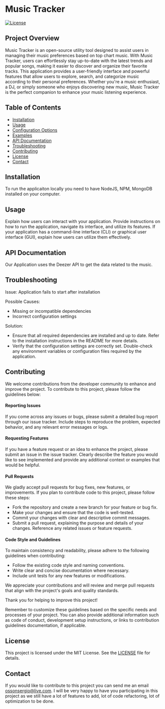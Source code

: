 # Music Tracker

[![License](https://img.shields.io/badge/license-MIT-blue.svg)](https://opensource.org/licenses/MIT)

## Project Overview

Music Tracker is an open-source utility tool designed to assist users in managing their music preferences based on top chart music. With Music Tracker, users can effortlessly stay up-to-date with the latest trends and popular songs, making it easier to discover and organize their favorite tracks. This application provides a user-friendly interface and powerful features that allow users to explore, search, and categorize music according to their personal preferences. Whether you're a music enthusiast, a DJ, or simply someone who enjoys discovering new music, Music Tracker is the perfect companion to enhance your music listening experience.

## Table of Contents

- [Installation](#installation)
- [Usage](#usage)
- [Configuration Options](#configuration-options)
- [Examples](#examples)
- [API Documentation](#api-documentation)
- [Troubleshooting](#troubleshooting)
- [Contributing](#contributing)
- [License](#license)
- [Contact](#contact)

## Installation

To run the applicaiton locally you need to have NodeJS, NPM, MongoDB installed on your computer.

## Usage

Explain how users can interact with your application. Provide instructions on how to run the application, navigate its interface, and utilize its features. If your application has a command-line interface (CLI) or graphical user interface (GUI), explain how users can utilize them effectively.

<!-- ## Configuration Options

If your application offers customizable settings or options, describe them here. Explain how users can modify these settings and the impact they have on the application's behavior.

## Examples

Provide some example use cases or scenarios that demonstrate how your application can be used effectively. Include code snippets, screenshots, or even animated GIFs to illustrate the expected output or behavior. -->

## API Documentation

Our Application uses the Deezer API to get the data related to the music. 

## Troubleshooting

Issue: Application fails to start after installation

Possible Causes:

- Missing or incompatible dependencies
- Incorrect configuration settings

Solution:

- Ensure that all required dependencies are installed and up to date. Refer to the installation instructions in the README for more details.
- Verify that the configuration settings are correctly set. Double-check any environment variables or configuration files required by the application.

## Contributing

We welcome contributions from the developer community to enhance and improve the project. To contribute to this project, please follow the guidelines below:

#### Reporting Issues

If you come across any issues or bugs, please submit a detailed bug report through our issue tracker. Include steps to reproduce the problem, expected behavior, and any relevant error messages or logs.

#### Requesting Features

If you have a feature request or an idea to enhance the project, please submit an issue in the issue tracker. Clearly describe the feature you would like to see implemented and provide any additional context or examples that would be helpful.

#### Pull Requests

We gladly accept pull requests for bug fixes, new features, or improvements. If you plan to contribute code to this project, please follow these steps:

- Fork the repository and create a new branch for your feature or bug fix.
- Make your changes and ensure that the code is well-tested.
- Commit your changes with clear and descriptive commit messages.
- Submit a pull request, explaining the purpose and details of your changes. Reference any related issues or feature requests.

#### Code Style and Guidelines

To maintain consistency and readability, please adhere to the following guidelines when contributing:

- Follow the existing code style and naming conventions.
- Write clear and concise documentation where necessary.
- Include unit tests for any new features or modifications.

We appreciate your contributions and will review and merge pull requests that align with the project's goals and quality standards. 

Thank you for helping to improve this project!

Remember to customize these guidelines based on the specific needs and processes of your project. You can also provide additional information such as code of conduct, development setup instructions, or links to contribution guidelines documentation, if applicable.

## License

This project is licensed under the MIT License. See the [LICENSE](LICENSE) file for details.

## Contact

If you would like to contribute to this project you can send me an email ossonsergio@live.com. I will be very happy to have you participating in this project as we still have a lot of features to add, lot of code refactoring, lot of optimization to be done.
